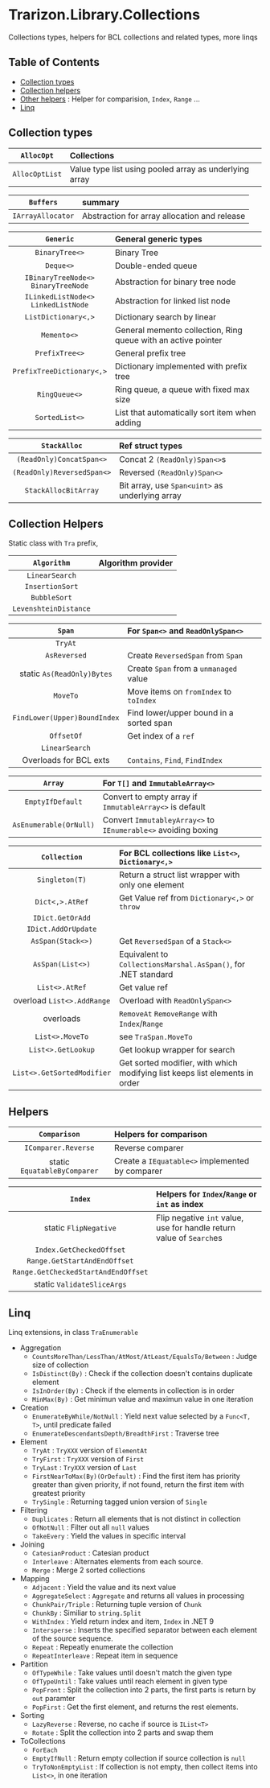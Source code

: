 ﻿# Trarizon.Library.Collections

Collections types, helpers for BCL collections and related types, more linqs

## Table of Contents

- [Collection types](#collection-types)
- [Collection helpers](#collection-helpers)
- [Other helpers](#helpers) : Helper for comparision, `Index`, `Range` ...
- [Linq](#linq)

## Collection types

`AllocOpt`| Collections
:-:|:--
`AllocOptList`| Value type list using pooled array as underlying array

`Buffers`| summary
:-:|:--
`IArrayAllocator`|Abstraction for array allocation and release

`Generic` | General generic types
:-:|:--
`BinaryTree<>` | Binary Tree
`Deque<>` | Double-ended queue
`IBinaryTreeNode<>` <br/> `BinaryTreeNode`| Abstraction for binary tree node
`ILinkedListNode<>` <br/> `LinkedListNode`| Abstraction for linked list node
`ListDictionary<,>`| Dictionary search by linear
`Memento<>`| General memento collection, Ring queue with an active pointer
`PrefixTree<>`| General prefix tree
`PrefixTreeDictionary<,>`| Dictionary implemented with prefix tree
`RingQueue<>`| Ring queue, a queue with fixed max size
`SortedList<>`| List that automatically sort item when adding

`StackAlloc` | Ref struct types
:-:|:--
`(ReadOnly)ConcatSpan<>`| Concat 2 `(ReadOnly)Span<>`s
`(ReadOnly)ReversedSpan<>` | Reversed `(ReadOnly)Span<>`
`StackAllocBitArray`| Bit array, use `Span<uint>` as underlying array

## Collection Helpers

Static class with `Tra` prefix, 

`Algorithm`| Algorithm provider
:-:|:--
`LinearSearch`|
`InsertionSort`|
`BubbleSort`|
`LevenshteinDistance`|

`Span`|For `Span<>` and `ReadOnlySpan<>`
:-:|:--
`TryAt`|
`AsReversed`| Create `ReversedSpan` from `Span`
static `As(ReadOnly)Bytes`| Create `Span` from a `unmanaged` value
`MoveTo`| Move items on `fromIndex` to `toIndex`
`FindLower(Upper)BoundIndex`| Find lower/upper bound in a sorted span
`OffsetOf`| Get index of a `ref`
`LinearSearch`|
Overloads for BCL exts| `Contains`, `Find`, `FindIndex`

`Array`| For `T[]` and `ImmutableArray<>`
:-:|:--
`EmptyIfDefault`| Convert to empty array if `ImmutableArray<>` is default
`AsEnumerable(OrNull)`| Convert `ImmutableyArray<>` to `IEnumerable<>` avoiding boxing

`Collection`| For BCL collections like `List<>`, `Dictionary<,>`
:-:|:--
`Singleton(T)`| Return a struct list wrapper with only one element
`Dict<,>.AtRef`| Get Value ref from `Dictionary<,>` or `throw`
`IDict.GetOrAdd`|
`IDict.AddOrUpdate`|
`AsSpan(Stack<>)`| Get `ReversedSpan` of a `Stack<>`
`AsSpan(List<>)`| Equivalent to `CollectionsMarshal.AsSpan()`, for .NET standard
`List<>.AtRef`| Get value ref
overload `List<>.AddRange`| Overload with `ReadOnlySpan<>`
overloads | `RemoveAt` `RemoveRange` with `Index`/`Range`
`List<>.MoveTo`| see `TraSpan.MoveTo`
`List<>.GetLookup`| Get lookup wrapper for search
`List<>.GetSortedModifier`| Get sorted modifier, with which modifying list keeps list elements in order

## Helpers

`Comparison`| Helpers for comparison
:-:|:--
`IComparer.Reverse`| Reverse comparer
static `EquatableByComparer`| Create a `IEquatable<>` implemented by comparer

`Index`| Helpers for `Index`/`Range` or `int` as index
:-:|:--
static `FlipNegative`| Flip negative `int` value, use for handle return value of `Search`es
`Index.GetCheckedOffset`|
`Range.GetStartAndEndOffset`|
`Range.GetCheckedStartAndEndOffset`|
static `ValidateSliceArgs`|

## Linq

Linq extensions, in class `TraEnumerable`

- Aggregation
    - `CountsMoreThan/LessThan/AtMost/AtLeast/EqualsTo/Between` : Judge size of collection
    - `IsDistinct(By)` : Check if the collection doesn't contains duplicate element
    - `IsInOrder(By)` : Check if the elements in collection is in order
    - `MinMax(By)` : Get minimun value and maximun value in one iteration
- Creation
    - `EnumerateByWhile/NotNull` : Yield next value selected by a `Func<T, T>`, until predicate failed
    - `EnumerateDescendantsDepth/BreadthFirst` : Traverse tree
- Element
    - `TryAt` : `TryXXX` version of `ElementAt`
    - `TryFirst` : `TryXXX` version of `First`
    - `TryLast` : `TryXXX` version of `Last`
    - `FirstNearToMax(By)(OrDefault)` : Find the first item has priority greater than given priority, if not found, return the first item with greatest priority
    - `TrySingle` : Returning tagged union version of `Single`
- Filtering
    - `Duplicates` : Return all elements that is not distinct in collection
    - `OfNotNull` : Filter out all `null` values
    - `TakeEvery` : Yield the values in specific interval
- Joining
    - `CatesianProduct` : Catesian product
    - `Interleave` : Alternates elements from each source.
    - `Merge` : Merge 2 sorted collections
- Mapping
    - `Adjacent` : Yield the value and its next value
    - `AggregateSelect` : `Aggregate` and returns all values in processing
    - `ChunkPair/Triple` : Returning tuple version of `Chunk`
    - `ChunkBy` : Similiar to `string.Split`
    - `WithIndex` : Yield return index and item, `Index` in .NET 9
    - `Intersperse` : Inserts the specified separator between each element of the source sequence.
    - `Repeat` : Repeatly enumerate the collection
    - `RepeatInterleave` : Repeat item in sequence
- Partition
    - `OfTypeWhile` : Take values until doesn't match the given type
    - `OfTypeUntil` : Take values until reach element in given type
    - `PopFront` : Split the collection into 2 parts, the first parts is return by `out` paramter
    - `PopFirst` : Get the first element, and returns the rest elements.
- Sorting
    - `LazyReverse` : Reverse, no cache if source is `IList<T>`
    - `Rotate` : Split the collection into 2 parts and swap them
- ToCollections
    - `ForEach`
    - `EmptyIfNull` : Return empty collection if source collection is `null`
    - `TryToNonEmptyList` : If collection is not empty, then collect items into `List<>`, in one iteration
